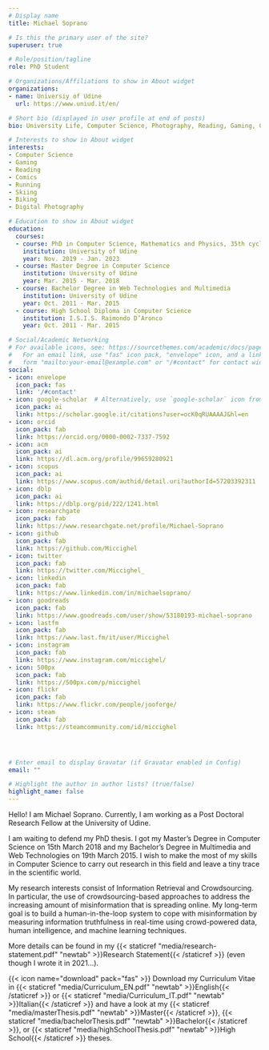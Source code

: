 ```yaml
---
# Display name
title: Michael Soprano

# Is this the primary user of the site?
superuser: true

# Role/position/tagline
role: PhD Student

# Organizations/Affiliations to show in About widget
organizations:
- name: Universiy of Udine
  url: https://www.uniud.it/en/

# Short bio (displayed in user profile at end of posts)
bio: University Life, Computer Science, Photography, Reading, Gaming, Comics. PhD Student at the University of Udine. That's me.

# Interests to show in About widget
interests:
- Computer Science
- Gaming
- Reading
- Comics
- Running
- Skiing
- Biking
- Digital Photography

# Education to show in About widget
education:
  courses:
  - course: PhD in Computer Science, Mathematics and Physics, 35th cycle.
    institution: University of Udine
    year: Nov. 2019 - Jan. 2023
  - course: Master Degree in Computer Science
    institution: University of Udine
    year: Mar. 2015 - Mar. 2018
  - course: Bachelor Degree in Web Technologies and Multimedia
    institution: University of Udine
    year: Oct. 2011 - Mar. 2015
  - course: High School Diploma in Computer Science
    institution: I.S.I.S. Raimondo D’Aronco
    year: Oct. 2011 - Mar. 2015

# Social/Academic Networking
# For available icons, see: https://sourcethemes.com/academic/docs/page-builder/#icons
#   For an email link, use "fas" icon pack, "envelope" icon, and a link in the
#   form "mailto:your-email@example.com" or "/#contact" for contact widget.
social:
- icon: envelope
  icon_pack: fas
  link: '/#contact'
- icon: google-scholar  # Alternatively, use `google-scholar` icon from `ai` icon pack
  icon_pack: ai
  link: https://scholar.google.it/citations?user=ocK0qRUAAAAJ&hl=en
- icon: orcid
  icon_pack: fab
  link: https://orcid.org/0000-0002-7337-7592
- icon: acm
  icon_pack: ai
  link: https://dl.acm.org/profile/99659280921
- icon: scopus
  icon_pack: ai
  link: https://www.scopus.com/authid/detail.uri?authorId=57203392311
- icon: dblp
  icon_pack: ai
  link: https://dblp.org/pid/222/1241.html
- icon: researchgate
  icon_pack: fab
  link: https://www.researchgate.net/profile/Michael-Soprano
- icon: github
  icon_pack: fab
  link: https://github.com/Miccighel
- icon: twitter
  icon_pack: fab
  link: https://twitter.com/Miccighel_
- icon: linkedin
  icon_pack: fab
  link: https://www.linkedin.com/in/michaelsoprano/  
- icon: goodreads
  icon_pack: fab
  link: https://www.goodreads.com/user/show/53180193-michael-soprano
- icon: lastfm 
  icon_pack: fab 
  link: https://www.last.fm/it/user/Miccighel
- icon: instagram
  icon_pack: fab
  link: https://www.instagram.com/miccighel/
- icon: 500px
  icon_pack: fab
  link: https://500px.com/p/miccighel
- icon: flickr
  icon_pack: fab
  link: https://www.flickr.com/people/jooforge/  
- icon: steam
  icon_pack: fab
  link: https://steamcommunity.com/id/miccighel




# Enter email to display Gravatar (if Gravatar enabled in Config)
email: ""

# Highlight the author in author lists? (true/false)
highlight_name: false
---
```


Hello! I am Michael Soprano. Currently, I am working as a Post Doctoral Research Fellow at the University of Udine.

I am waiting to defend my PhD thesis. I got my Master’s Degree in Computer Science on 15th March 2018 and my Bachelor’s Degree in Multimedia and Web Technologies on 19th March 2015. I wish to make the most of my skills in Computer Science to carry out research in this field and leave a tiny trace in the scientific world.

My research interests consist of Information Retrieval and Crowdsourcing. In particular, the use of crowdsourcing-based approaches to address the increasing amount of misinformation that is spreading online. My long-term goal is to build a human-in-the-loop system to cope with misinformation by measuring information truthfulness in real-time using crowd-powered data, human intelligence, and machine learning techniques.

More details can be found in my {{< staticref "media/research-statement.pdf" "newtab" >}}Research Statement{{< /staticref >}} (even though I wrote it in 2021...).

{{< icon name="download" pack="fas" >}} Download my Curriculum Vitae in {{< staticref "media/Curriculum_EN.pdf" "newtab" >}}English{{< /staticref >}} or {{< staticref "media/Curriculum_IT.pdf" "newtab" >}}Italian{{< /staticref >}} and have a look at my {{< staticref "media/masterThesis.pdf" "newtab" >}}Master{{< /staticref >}}, {{< staticref "media/bachelorThesis.pdf" "newtab" >}}Bachelor{{< /staticref >}}, or {{< staticref "media/highSchoolThesis.pdf" "newtab" >}}High School{{< /staticref >}} theses.
